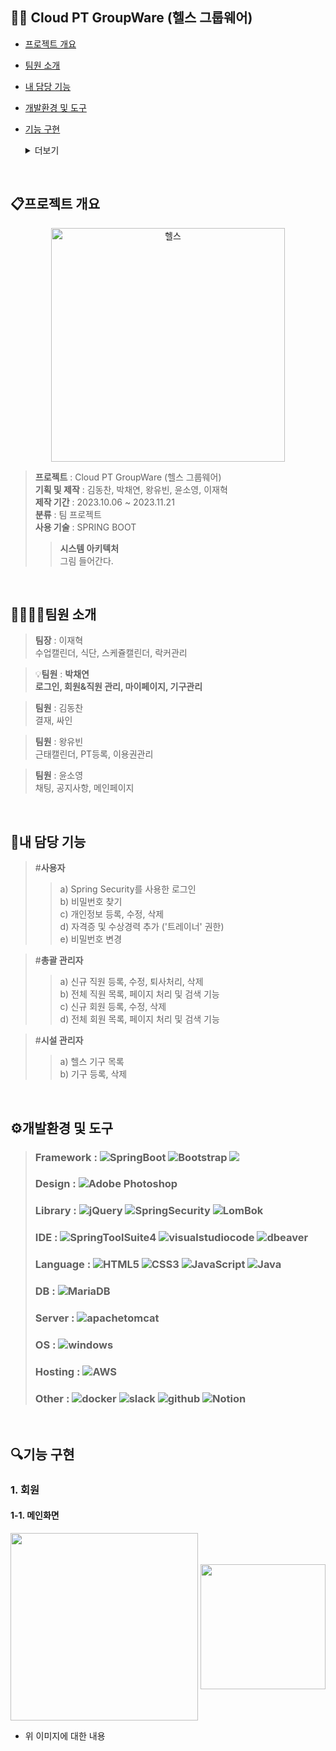 ## 🏋️‍♂️ Cloud PT GroupWare (헬스 그룹웨어) 
- [프로젝트 개요](#프로젝트-개요)
- [팀원 소개](#팀원-소개)
- [내 담당 기능](#내-담당-기능)
- [개발환경 및 도구](#개발환경-및-도구)
- [기능 구현](#기능-구현)
    <details><summary>더보기
    </summary>     
       
        1. 접속
            1-1. 로그인
            1-2. 비밀번호 찾기
        
        2. 마이페이지
            2-1. 개인정보 등록
            2-2. 경력&자격증 등록
            2-3. 개인정보 수정
            2-4. 비밀번호 변경
        
        3. 직원 
            3-1. 직원 목록
            3-2. 직원 등록, 수정, 퇴사처리, 삭제
        
        4. 회원 
            4-1. 회원 목록
            4-2. 회원 등록, 수정, 삭제
        
        5. 기구
            3-1. 기구 목록
            3-2. 기구 등록, 삭제

    </details>

<br>

## 📋프로젝트 개요
<p align="center"><img width="374" alt="헬스" src="https://github.com/koehdcks/Sul/assets/68891642/cfd0f5d0-cdba-45c0-a565-d6e02aa42957"></p>

> **프로젝트** : Cloud PT GroupWare (헬스 그룹웨어)   
> **기획 및 제작** : 김동찬, 박채연, 왕유빈, 윤소영, 이재혁  
> **제작 기간** : 2023.10.06 ~ 2023.11.21  
> **분류** : 팀 프로젝트  
> **사용 기술** : SPRING BOOT
>> **시스템 아키텍처**   
그림 들어간다.

<br>

## 👨‍👩‍👧‍👦팀원 소개
> **팀장** : 이재혁  
>수업캘린더, 식단, 스케쥴캘린더, 락커관리

> 💡**팀원** : **박채연**  
> **로그인, 회원&직원 관리, 마이페이지, 기구관리**

> **팀원** : 김동찬  
>결재, 싸인

> **팀원** : 왕유빈  
>근태캘린더, PT등록, 이용권관리

> **팀원** : 윤소영  
>채팅, 공지사항, 메인페이지

<br>

## 🤠내 담당 기능
> #**사용자**   
>>a) Spring Security를 사용한 로그인  
>>b) 비밀번호 찾기  
>>c) 개인정보 등록, 수정, 삭제  
>>d) 자격증 및 수상경력 추가 ('트레이너' 권한)  
>>e) 비밀번호 변경    

> #**총괄 관리자**   
>> a) 신규 직원 등록, 수정, 퇴사처리, 삭제    
>> b) 전체 직원 목록, 페이지 처리 및 검색 기능    
>> c) 신규 회원 등록, 수정, 삭제  
>> d) 전체 회원 목록, 페이지 처리 및 검색 기능  

> #**시설 관리자**   
>> a) 헬스 기구 목록  
>> b) 기구 등록, 삭제  

<br>

## ⚙️개발환경 및 도구 
> ### Framework  :  ![SpringBoot](https://img.shields.io/badge/spring_boot-%236DB33F.svg?style=for-the-badge&logo=springBoot&logoColor=white)  ![Bootstrap](https://img.shields.io/badge/bootstrap-%238511FA.svg?style=for-the-badge&logo=bootstrap&logoColor=white) <img src="https://img.shields.io/badge/MyBatis-000000?style=for-the-badge&logo=MyBatis&logoColor=white"> 
> ### Design  : ![Adobe Photoshop](https://img.shields.io/badge/adobe%20photoshop-%2331A8FF.svg?style=for-the-badge&logo=adobe%20photoshop&logoColor=white)
> ### Library : ![jQuery](https://img.shields.io/badge/jquery-%230769AD.svg?style=for-the-badge&logo=jquery&logoColor=white) ![SpringSecurity](https://img.shields.io/badge/spring_security-%236DB33F.svg?style=for-the-badge&logo=springsecurity&logoColor=white) ![LomBok](https://img.shields.io/badge/lombok-%23E34F26.svg?style=for-the-badge&logo=lombok&logoColor=white)
> ### IDE  : ![SpringToolSuite4](https://img.shields.io/badge/Spring_Tool_Suite4-6DB33F.svg?style=for-the-badge&logo=spring&logoColor=white) ![visualstudiocode](https://img.shields.io/badge/visual_studio_code-007ACC.svg?style=for-the-badge&logo=visualstudiocode&logoColor=white) ![dbeaver](https://img.shields.io/badge/dbeaver-382923.svg?style=for-the-badge&logo=dbeaver&logoColor=white) 
> ### Language  : ![HTML5](https://img.shields.io/badge/html5-%23E34F26.svg?style=for-the-badge&logo=html5&logoColor=white) ![CSS3](https://img.shields.io/badge/css3-%231572B6.svg?style=for-the-badge&logo=css3&logoColor=white) ![JavaScript](https://img.shields.io/badge/javas_cript-%23323330.svg?style=for-the-badge&logo=javascript&logoColor=%23F7DF1E) ![Java](https://img.shields.io/badge/java-FF0000.svg?style=for-the-badge&logo=java&logoColor=white) 
> ### DB : ![MariaDB](https://img.shields.io/badge/MariaDB-003545?style=for-the-badge&logo=mariadb&logoColor=white)
> ### Server :  ![apachetomcat](https://img.shields.io/badge/apachetomcat-F8DC75.svg?style=for-the-badge&logo=apachetomcat&logoColor=white)
> ### OS  : ![windows](https://img.shields.io/badge/windows-0078D4.svg?style=for-the-badge&logo=windows&logoColor=white)
> ### Hosting : ![AWS](https://img.shields.io/badge/aws-232F3E.svg?style=for-the-badge&logo=amazonaws&logoColor=white)
> ### Other :  ![docker](https://img.shields.io/badge/docker-2496ED.svg?style=for-the-badge&logo=docker&logoColor=white) ![slack](https://img.shields.io/badge/slack-4A154B.svg?style=for-the-badge&logo=slack&logoColor=white) ![github](https://img.shields.io/badge/github-181717.svg?style=for-the-badge&logo=github&logoColor=white) ![Notion](https://img.shields.io/badge/Notion-%23000000.svg?style=for-the-badge&logo=notion&logoColor=white)


<br>

## 🔍기능 구현
### 1. 회원
#### 1-1. 메인화면
<p align="center">
<img style="width:300px;" align="center" src="https://github.com/pcy5653/GDJ68_Boot/assets/68891642/e63c45f7-6b85-47ac-8648-ea44e0407dca" />
<img style="width:200px;" align="center" src="" />
</p>

- 위 이미지에 대한 내용

<br>
<br>
